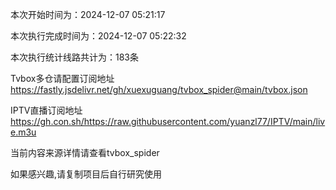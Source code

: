 
本次开始时间为：2024-12-07 05:21:17

本次执行完成时间为：2024-12-07 05:22:32

本次执行统计线路共计为：183条

Tvbox多仓请配置订阅地址 https://fastly.jsdelivr.net/gh/xuexuguang/tvbox_spider@main/tvbox.json

IPTV直播订阅地址 https://gh.con.sh/https://raw.githubusercontent.com/yuanzl77/IPTV/main/live.m3u

当前内容来源详情请查看tvbox_spider

如果感兴趣,请复制项目后自行研究使用
